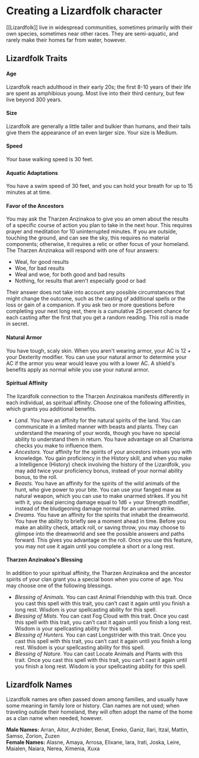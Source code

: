 # Creating a Lizardfolk character

[[Lizardfolk]] live in widespread communities, sometimes primarily with their own species, sometimes near other races. They are semi-aquatic, and rarely make their homes far from water, however. 
## Lizardfolk Traits
#### Age

Lizardfolk reach adulthood in their early 20s; the first 8-10 years of their life are spent as amphibious young. Most live into their third century, but few live beyond 300 years.

#### Size

Lizardfolk are generally a little taller and bulkier than humans, and their tails give them the appearance of an even larger size. Your size is Medium.

#### Speed

Your base walking speed is 30 feet.

#### Aquatic Adaptations

You have a swim speed of 30 feet, and you can hold your breath for up to 15 minutes at at time.

#### Favor of the Ancestors

You may ask the Tharzen Anzinakoa to give you an omen about the results of a specific course of action you plan to take in the next hour. This requires prayer and meditation for 10 uninterrupted minutes. If you are outside, touching the ground, and can see the sky, this requires no material components; otherwise, it requires a relic or other focus of your homeland. The Tharzen Anzinakoa will respond with one of four answers: 

- Weal, for good results
- Woe, for bad results
- Weal and woe, for both good and bad results
- Nothing, for results that aren't especially good or bad

Their answer does not take into account any possible circumstances that might change the outcome, such as the casting of additional spells or the loss or gain of a companion. If you ask two or more questions before completing your next long rest, there is a cumulative 25 percent chance for each casting after the first that you get a random reading. This roll is made in secret.

#### Natural Armor

You have tough, scaly skin. When you aren't wearing armor, your AC is 12 + your Dexterity modifier. You can use your natural armor to determine your AC if the armor you wear would leave you with a lower AC. A shield's benefits apply as normal while you use your natural armor.

#### Spiritual Affinity

The lizardfolk connection to the Tharzen Anzinakoa manifests differently in each individual, as spiritual affinity. Choose one of the following affinities, which grants you additional benefits.

- _Land._ You have an affinity for the natural spirits of the land. You can communicate in a limited manner with beasts and plants. They can understand the meaning of your words, though you have no special ability to understand them in return. You have advantage on all Charisma checks you make to influence them.
- _Ancestors._ Your affinity for the spirits of your ancestors imbues you with knowledge. You gain proficiency in the History skill, and when you make a Intelligence (History) check involving the history of the Lizardfolk, you may add twice your proficiency bonus, instead of your normal ability bonus, to the roll.
- _Beasts._ You have an affinity for the spirits of the wild animals of the hunt, who give power to your bite. You can use your fanged maw as natural weapon, which you can use to make unarmed strikes. If you hit with it, you deal piercing damage equal to 1d6 + your Strength modifier, instead of the bludgeoning damage normal for an unarmed strike.
- _Dreams._ You have an affinity for the spirits that inhabit the dreamworld. You have the ability to briefly see a moment ahead in time. Before you make an ability check, attack roll, or saving throw, you may choose to glimpse into the dreamworld and see the possible answers and paths forward. This gives you advantage on the roll. Once you use this feature, you may not use it again until you complete a short or a long rest.

#### Tharzen Anzinakoa's Blessing

In addition to your spiritual affinity, the Tharzen Anzinakoa and the ancestor spirits of your clan grant you a special boon when you come of age. You may choose one of the following blessings.

- _Blessing of Animals._ You can cast Animal Friendship with this trait. Once you cast this spell with this trait, you can’t cast it again until you finish a long rest. Wisdom is your spellcasting ability for this spell.
- _Blessing of Mists._ You can cast Fog Cloud with this trait. Once you cast this spell with this trait, you can’t cast it again until you finish a long rest. Wisdom is your spellcasting ability for this spell.
- _Blessing of Hunters._ You can cast Longstrider with this trait. Once you cast this spell with this trait, you can’t cast it again until you finish a long rest. Wisdom is your spellcasting ability for this spell.
- _Blessing of Nature._ You can cast Locate Animals and Plants with this trait. Once you cast this spell with this trait, you can’t cast it again until you finish a long rest. Wisdom is your spellcasting ability for this spell.

## Lizardfolk Names

Lizardfolk names are often passed down among families, and usually have some meaning in family lore or history. Clan names are not used; when traveling outside their homeland, they will often adopt the name of the home as a clan name when needed, however.   

**Male Names:** Arran, Aitor, Arzhider, Benat, Eneko, Ganiz, Ilari, Itzal, Mattin, Samso, Zorion, Zuzen   
**Female Names:** Alasne, Amaya, Arrosa, Elixane, Iara, Irati, Joska, Leire, Maialen, Naiara, Nerea, Ximenia, Xuxa